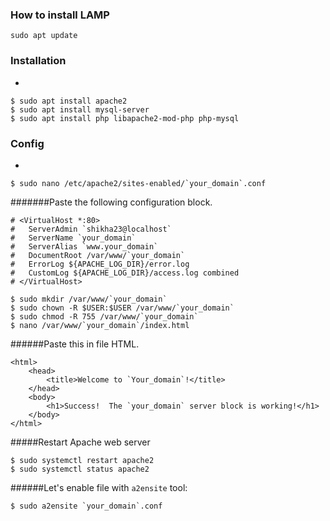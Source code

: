 ### How to install LAMP

`sudo apt update`

### Installation
 -
```
$ sudo apt install apache2
$ sudo apt install mysql-server
$ sudo apt install php libapache2-mod-php php-mysql
```
### Config 
-
```
$ sudo nano /etc/apache2/sites-enabled/`your_domain`.conf
```
#######Paste the following configuration block.
```
# <VirtualHost *:80>
#   ServerAdmin `shikha23@localhost`
#   ServerName `your_domain`
#   ServerAlias `www.your_domain`
#   DocumentRoot /var/www/`your_domain`
#   ErrorLog ${APACHE_LOG_DIR}/error.log
#   CustomLog ${APACHE_LOG_DIR}/access.log combined
# </VirtualHost> 
```
```
$ sudo mkdir /var/www/`your_domain`
$ sudo chown -R $USER:$USER /var/www/`your_domain`
$ sudo chmod -R 755 /var/www/`your_domain`
$ nano /var/www/`your_domain`/index.html
```
######Paste this in file HTML.
```
<html>
    <head>
        <title>Welcome to `Your_domain`!</title>
    </head>
    <body>
        <h1>Success!  The `your_domain` server block is working!</h1>
    </body>
</html>
```
#####Restart Apache web server
```
$ sudo systemctl restart apache2
$ sudo systemctl status apache2
```
######Let's enable file with `a2ensite` tool:
```
$ sudo a2ensite `your_domain`.conf

